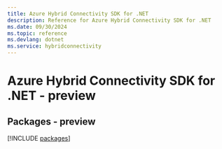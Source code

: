 ```yaml
---
title: Azure Hybrid Connectivity SDK for .NET
description: Reference for Azure Hybrid Connectivity SDK for .NET
ms.date: 09/30/2024
ms.topic: reference
ms.devlang: dotnet
ms.service: hybridconnectivity
---
```

# Azure Hybrid Connectivity SDK for .NET - preview
## Packages - preview
[!INCLUDE [packages](hybrid-connectivity-index.md)]
